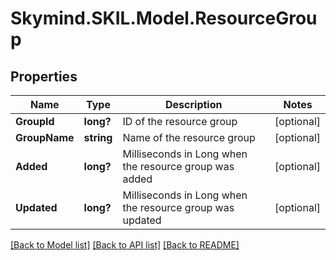 # Skymind.SKIL.Model.ResourceGroup
## Properties

Name | Type | Description | Notes
------------ | ------------- | ------------- | -------------
**GroupId** | **long?** | ID of the resource group | [optional] 
**GroupName** | **string** | Name of the resource group | [optional] 
**Added** | **long?** | Milliseconds in Long when the resource group was added | [optional] 
**Updated** | **long?** | Milliseconds in Long when the resource group was updated | [optional] 

[[Back to Model list]](../README.md#documentation-for-models) [[Back to API list]](../README.md#documentation-for-api-endpoints) [[Back to README]](../README.md)

